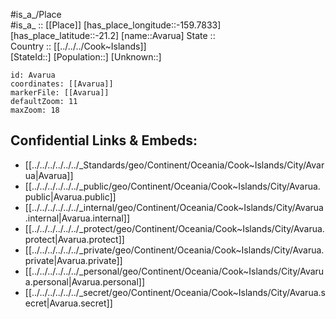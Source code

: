 ﻿---
location: [-21.2,-159.7833] 
mapzoom: [7,12] 
mapmarker: city 
type: City
tags:
- geo/City


SpocWebEntityId: 36746
isDeleted: false
confidential: public

---
#is_a_/Place  
#is_a_ :: [[Place]] 
[has_place_longitude::-159.7833] 
[has_place_latitude::-21.2] 
[name::Avarua] 
State ::  
Country :: [[../../../Cook~Islands]]  
[StateId::] 
[Population::] 
[Unknown::] 


```leaflet
id: Avarua
coordinates: [[Avarua]] 
markerFile: [[Avarua]] 
defaultZoom: 11 
maxZoom: 18
```


## Confidential Links & Embeds: 
- [[../../../../../../_Standards/geo/Continent/Oceania/Cook~Islands/City/Avarua|Avarua]] 
- [[../../../../../../_public/geo/Continent/Oceania/Cook~Islands/City/Avarua.public|Avarua.public]] 
- [[../../../../../../_internal/geo/Continent/Oceania/Cook~Islands/City/Avarua.internal|Avarua.internal]] 
- [[../../../../../../_protect/geo/Continent/Oceania/Cook~Islands/City/Avarua.protect|Avarua.protect]] 
- [[../../../../../../_private/geo/Continent/Oceania/Cook~Islands/City/Avarua.private|Avarua.private]] 
- [[../../../../../../_personal/geo/Continent/Oceania/Cook~Islands/City/Avarua.personal|Avarua.personal]] 
- [[../../../../../../_secret/geo/Continent/Oceania/Cook~Islands/City/Avarua.secret|Avarua.secret]] 
